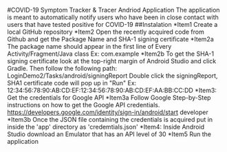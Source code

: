 #COVID-19 Symptom Tracker & Tracer Andriod Application
The application is meant to automatically notify users who have been in close contact with users that have tested positive for COVID-19
##Instalation
*Item1
Create a local GitHub repository
*Item2
Open the recently acquired code from Github and get the Package Name and SHA-1 signing certificate
   *Item2a
   The package name should appear in the first line of Every Activity/Fragment/Java class
   Ex: com.example
   *Item2b
   To get the SHA-1 signing certificate look at the top-right margin of Android Studio and click Gradle.
   Then follow the following path: LoginDemo2/Tasks/android/signingReport
   Double click the signingReport, SHA1 certificate code will pop up in "Run"
   Ex: 12:34:56:78:90:AB:CD:EF:12:34:56:78:90:AB:CD:EF:AA:BB:CC:DD
*Item3:
Get the credentials for Google API
   *Item3a
   Follow Google Step-by-Step instructions on how to get the Google API credentials.
   https://developers.google.com/identity/sign-in/android/start developer
   *Item3b
   Once the JSON file containing the credentials is acquired put in inside the 'app' directory as 'credemtials.json'
*Item4:
Inside Android Studio download an Emulator that has an API level of 30
*Item5
Run the application